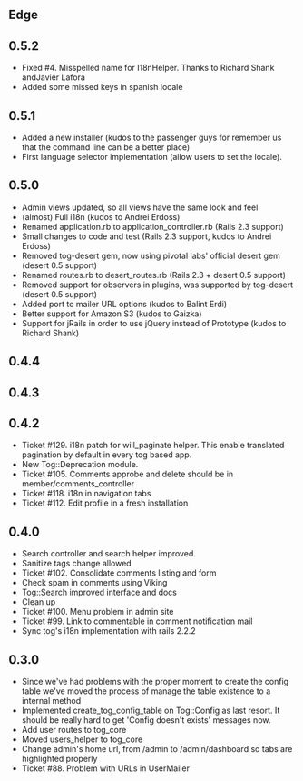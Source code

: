 Edge
----

0.5.2
----

* Fixed #4. Misspelled name for I18nHelper. Thanks to Richard Shank andJavier Lafora 
* Added some missed keys in spanish locale

0.5.1
----

* Added a new installer (kudos to the passenger guys for remember us that the command line can be a better place)
* First language selector implementation (allow users to set the locale).

0.5.0
----

* Admin views updated, so all views have the same look and feel
* (almost) Full i18n (kudos to Andrei Erdoss)
* Renamed application.rb to application_controller.rb (Rails 2.3 support)
* Small changes to code and test (Rails 2.3 support, kudos to Andrei Erdoss)
* Removed tog-desert gem, now using pivotal labs' official desert gem (desert 0.5 support)
* Renamed routes.rb to desert_routes.rb (Rails 2.3 + desert 0.5 support)
* Removed support for observers in plugins, was supported by tog-desert (desert 0.5 support)
* Added port to mailer URL options (kudos to Balint Erdi)
* Better support for Amazon S3 (kudos to Gaizka)
* Support for jRails in order to use jQuery instead of Prototype (kudos to Richard Shank)


0.4.4
----

0.4.3
----

0.4.2
----
* Ticket #129.  i18n patch for will_paginate helper. This enable translated pagination by default in every tog based app.
* New Tog::Deprecation module.
* Ticket #105. Comments approbe and delete should be in member/comments_controller
* Ticket #118. i18n in navigation tabs
* Ticket #112. Edit profile in a fresh installation

0.4.0
----
* Search controller and search helper improved.
* Sanitize tags change allowed
* Ticket #102. Consolidate comments listing and form
* Check spam in comments using Viking
* Tog::Search improved interface and docs
* Clean up
* Ticket #100. Menu problem in admin site
* Ticket #99. Link to commentable in comment notification mail
* Sync tog's i18n implementation with rails 2.2.2

0.3.0
----
* Since we've had problems with the proper moment to create the config table we've moved the process of manage the table existence to a internal method
* Implemented create_tog_config_table on Tog::Config as last resort. It should be really hard to get 'Config doesn't exists' messages now.
* Add user routes to tog_core
* Moved users_helper to tog_core
* Change admin's home url, from /admin to /admin/dashboard so tabs are highlighted properly
* Ticket #88. Problem with URLs in UserMailer
